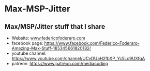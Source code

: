 # Max-MSP-Jitter

Max/MSP/Jitter stuff that I share
---
+ Website: www.federicofoderaro.com
+ facebook page: https://www.facebook.com/Federico-Foderaro-Amazing-Max-Stuff-185345661820182/  
+ youtube channel: https://www.youtube.com/channel/UCvDUaH2fbXP_Yc5Lc9UXfqA
+ patreon: https://www.patreon.com/mediacoding
